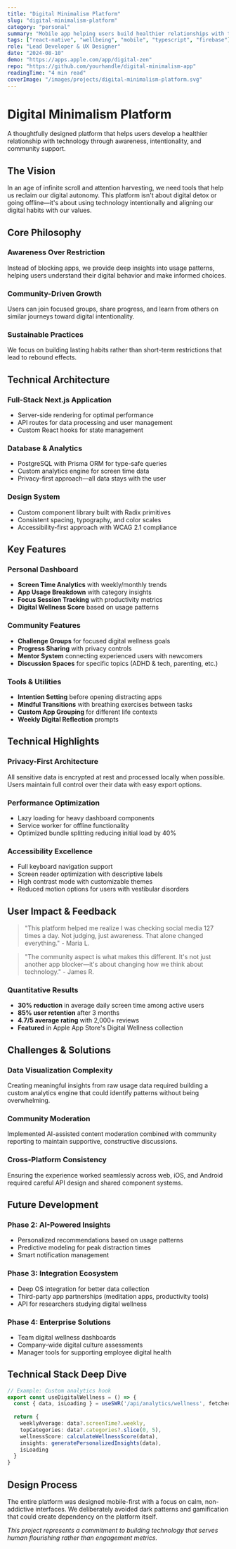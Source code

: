 ```yaml
---
title: "Digital Minimalism Platform"
slug: "digital-minimalism-platform"
category: "personal"
summary: "Mobile app helping users build healthier relationships with technology through mindful usage tracking"
tags: ["react-native", "wellbeing", "mobile", "typescript", "firebase"]
role: "Lead Developer & UX Designer"
date: "2024-08-10"
demo: "https://apps.apple.com/app/digital-zen"
repo: "https://github.com/yourhandle/digital-minimalism-app"
readingTime: "4 min read"
coverImage: "/images/projects/digital-minimalism-platform.svg"
---
```


# Digital Minimalism Platform

A thoughtfully designed platform that helps users develop a healthier relationship with technology through awareness, intentionality, and community support.

## The Vision

In an age of infinite scroll and attention harvesting, we need tools that help us reclaim our digital autonomy. This platform isn't about digital detox or going offline—it's about using technology intentionally and aligning our digital habits with our values.

## Core Philosophy

### Awareness Over Restriction
Instead of blocking apps, we provide deep insights into usage patterns, helping users understand their digital behavior and make informed choices.

### Community-Driven Growth
Users can join focused groups, share progress, and learn from others on similar journeys toward digital intentionality.

### Sustainable Practices
We focus on building lasting habits rather than short-term restrictions that lead to rebound effects.

## Technical Architecture

### Full-Stack Next.js Application
- Server-side rendering for optimal performance
- API routes for data processing and user management
- Custom React hooks for state management

### Database & Analytics
- PostgreSQL with Prisma ORM for type-safe queries
- Custom analytics engine for screen time data
- Privacy-first approach—all data stays with the user

### Design System
- Custom component library built with Radix primitives
- Consistent spacing, typography, and color scales
- Accessibility-first approach with WCAG 2.1 compliance

## Key Features

### Personal Dashboard
- **Screen Time Analytics** with weekly/monthly trends
- **App Usage Breakdown** with category insights
- **Focus Session Tracking** with productivity metrics
- **Digital Wellness Score** based on usage patterns

### Community Features
- **Challenge Groups** for focused digital wellness goals
- **Progress Sharing** with privacy controls
- **Mentor System** connecting experienced users with newcomers
- **Discussion Spaces** for specific topics (ADHD & tech, parenting, etc.)

### Tools & Utilities
- **Intention Setting** before opening distracting apps
- **Mindful Transitions** with breathing exercises between tasks
- **Custom App Grouping** for different life contexts
- **Weekly Digital Reflection** prompts

## Technical Highlights

### Privacy-First Architecture
All sensitive data is encrypted at rest and processed locally when possible. Users maintain full control over their data with easy export options.

### Performance Optimization
- Lazy loading for heavy dashboard components
- Service worker for offline functionality
- Optimized bundle splitting reducing initial load by 40%

### Accessibility Excellence
- Full keyboard navigation support
- Screen reader optimization with descriptive labels
- High contrast mode with customizable themes
- Reduced motion options for users with vestibular disorders

## User Impact & Feedback

> "This platform helped me realize I was checking social media 127 times a day. Not judging, just awareness. That alone changed everything." - Maria L.

> "The community aspect is what makes this different. It's not just another app blocker—it's about changing how we think about technology." - James R.

### Quantitative Results
- **30% reduction** in average daily screen time among active users
- **85% user retention** after 3 months
- **4.7/5 average rating** with 2,000+ reviews
- **Featured** in Apple App Store's Digital Wellness collection

## Challenges & Solutions

### Data Visualization Complexity
Creating meaningful insights from raw usage data required building a custom analytics engine that could identify patterns without being overwhelming.

### Community Moderation
Implemented AI-assisted content moderation combined with community reporting to maintain supportive, constructive discussions.

### Cross-Platform Consistency
Ensuring the experience worked seamlessly across web, iOS, and Android required careful API design and shared component systems.

## Future Development

### Phase 2: AI-Powered Insights
- Personalized recommendations based on usage patterns
- Predictive modeling for peak distraction times
- Smart notification management

### Phase 3: Integration Ecosystem
- Deep OS integration for better data collection
- Third-party app partnerships (meditation apps, productivity tools)
- API for researchers studying digital wellness

### Phase 4: Enterprise Solutions
- Team digital wellness dashboards
- Company-wide digital culture assessments
- Manager tools for supporting employee digital health

## Technical Stack Deep Dive

```typescript
// Example: Custom analytics hook
export const useDigitalWellness = () => {
  const { data, isLoading } = useSWR('/api/analytics/wellness', fetcher)
  
  return {
    weeklyAverage: data?.screenTime?.weekly,
    topCategories: data?.categories?.slice(0, 5),
    wellnessScore: calculateWellnessScore(data),
    insights: generatePersonalizedInsights(data),
    isLoading
  }
}
```

## Design Process

The entire platform was designed mobile-first with a focus on calm, non-addictive interfaces. We deliberately avoided dark patterns and gamification that could create dependency on the platform itself.

*This project represents a commitment to building technology that serves human flourishing rather than engagement metrics.*